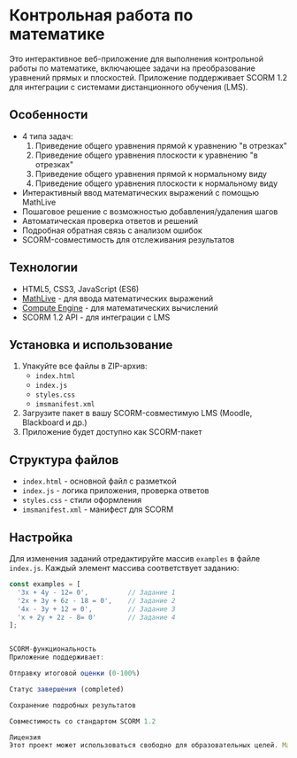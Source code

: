# Контрольная работа по математике

Это интерактивное веб-приложение для выполнения контрольной работы по математике, включающее задачи на преобразование уравнений прямых и плоскостей. Приложение поддерживает SCORM 1.2 для интеграции с системами дистанционного обучения (LMS).

## Особенности

- 4 типа задач:
  1. Приведение общего уравнения прямой к уравнению "в отрезках"
  2. Приведение общего уравнения плоскости к уравнению "в отрезках"
  3. Приведение общего уравнения прямой к нормальному виду
  4. Приведение общего уравнения плоскости к нормальному виду
- Интерактивный ввод математических выражений с помощью MathLive
- Пошаговое решение с возможностью добавления/удаления шагов
- Автоматическая проверка ответов и решений
- Подробная обратная связь с анализом ошибок
- SCORM-совместимость для отслеживания результатов

## Технологии

- HTML5, CSS3, JavaScript (ES6)
- [MathLive](https://cortexjs.io/mathlive/) - для ввода математических выражений
- [Compute Engine](https://cortexjs.io/compute-engine/) - для математических вычислений
- SCORM 1.2 API - для интеграции с LMS

## Установка и использование

1. Упакуйте все файлы в ZIP-архив:
   - `index.html`
   - `index.js`
   - `styles.css`
   - `imsmanifest.xml`
2. Загрузите пакет в вашу SCORM-совместимую LMS (Moodle, Blackboard и др.)
3. Приложение будет доступно как SCORM-пакет

## Структура файлов

- `index.html` - основной файл с разметкой
- `index.js` - логика приложения, проверка ответов
- `styles.css` - стили оформления
- `imsmanifest.xml` - манифест для SCORM

## Настройка

Для изменения заданий отредактируйте массив `examples` в файле `index.js`. Каждый элемент массива соответствует заданию:

```javascript
const examples = [
  '3x + 4y - 12= 0',          // Задание 1
  '2x + 3y + 6z - 18 = 0',    // Задание 2
  '4x - 3y + 12 = 0',         // Задание 3
  'x + 2y + 2z - 8= 0'        // Задание 4
];


SCORM-функциональность
Приложение поддерживает:

Отправку итоговой оценки (0-100%)

Статус завершения (completed)

Сохранение подробных результатов

Совместимость со стандартом SCORM 1.2

Лицензия
Этот проект может использоваться свободно для образовательных целей. MathLive и Compute Engine имеют собственные лицензии.
